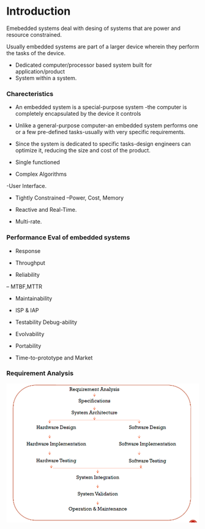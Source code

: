# Introduction

Emebedded systems deal with desing of systems that are power and resource constrained.

Usually embedded systems are part of a larger device wherein they perform the tasks of the device.

- Dedicated computer/processor based system built for application/product
- System within a system.

### Charecteristics

- An embedded system is a special-purpose system -the computer is completely encapsulated by the device it controls

- Unlike a general-purpose computer-an embedded system performs one or a few pre-defined tasks-usually with very specific requirements.

- Since the system is dedicated to specific tasks-design engineers can optimize it, reducing the size and cost of the product.

- Single functioned

- Complex Algorithms

-User Interface.

- Tightly Constrained –Power, Cost, Memory

- Reactive and Real-Time.

- Multi-rate.

### Performance Eval of embedded systems

- Response

- Throughput

- Reliability 

– MTBF,MTTR

- Maintainability

- ISP & IAP

- Testability Debug-ability

- Evolvability

- Portability

- Time-to-prototype and Market

### Requirement Analysis 

![Requirement Analysis Flow](./images/Requirement_analysis.png)